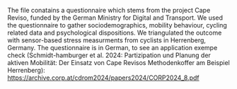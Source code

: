 The file conatains a questionnaire which stems from the project Cape Reviso, funded by the German Ministry for Digital and Transport. We used the questionnaire to gather sociodemographics, mobility behaviour, cycling related data and psychological dispositions. We triangulated the outcome with sensor-based stress measurments from cyclists in Herrenberg, Germany. The questionnaire is in German, to see an application exempe check (Schmidt-hamburger et al. 2024: Partizipation und Planung der aktiven Mobilität: Der Einsatz von Cape Revisos Methodenkoffer am
Beispiel Herrenberg): https://archive.corp.at/cdrom2024/papers2024/CORP2024_8.pdf
